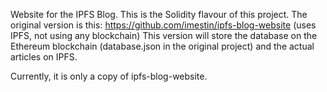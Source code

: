 Website for the IPFS Blog.
This is the Solidity flavour of this project. The original version is this: https://github.com/imestin/ipfs-blog-website (uses IPFS, not using any blockchain)
This version will store the database on the Ethereum blockchain (database.json in the original project) and the actual articles on IPFS.

Currently, it is only a copy of ipfs-blog-website.
